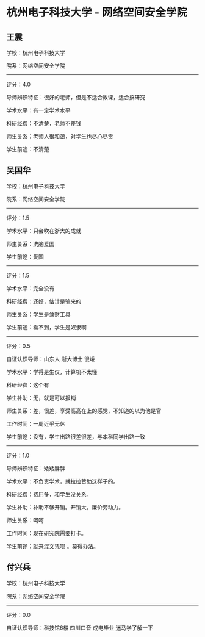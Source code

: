# 杭州电子科技大学 - 网络空间安全学院

## 王震

学校：杭州电子科技大学

院系：网络空间安全学院

* * *

评分：4.0

导师辨识特征：很好的老师，但是不适合教课，适合搞研究

学术水平：有一定学术水平

科研经费：不清楚，老师不差钱

师生关系：老师人很和蔼，对学生也尽心尽责

学生前途：不清楚

## 吴国华

学校：杭州电子科技大学

院系：网络空间安全学院

* * *

评分：1.5

学术水平：只会吹在浙大的成就

师生关系：洗脑爱国

学生前途：爱国

* * *

评分：1.5

学术水平：完全没有

科研经费：还好，估计是骗来的

师生关系：学生是敛财工具

学生前途：看不到，学生是奴隶啊

* * *

评分：0.5

自证认识导师：山东人 浙大博士 很矮

学术水平：学得是生仪，计算机不太懂

科研经费：这个有

学生补助：无，就是可以报销

师生关系：差，很差，享受高高在上的感觉，不知道的以为他是官

工作时间：一周近乎无休

学生前途：没有，学生出路很差很差，与本科同学出路一致

* * *

评分：1.0

导师辨识特征：矮矮胖胖

学术水平：不负责学术，就拉拉赞助这样子的。

科研经费：费用多，和学生没关系。

学生补助：补助不够开销。开销大。廉价劳动力。

师生关系：呵呵

工作时间：现在研究院需要打卡。

学生前途：就来混文凭呗 。莫得办法。

## 付兴兵

学校：杭州电子科技大学

院系：网络空间安全学院

* * *

评分：0.0

自证认识导师：科技馆6楼 四川口音 成电毕业 迷马学了解一下
